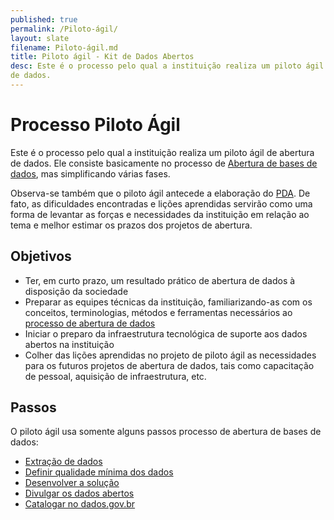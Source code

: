 ```yaml
---
published: true
permalink: /Piloto-ágil/
layout: slate
filename: Piloto-ágil.md
title: Piloto ágil - Kit de Dados Abertos
desc: Este é o processo pelo qual a instituição realiza um piloto ágil de abertura
de dados.
---
```


Processo Piloto Ágil
====

Este é o processo pelo qual a instituição realiza um piloto ágil de abertura
de dados. Ele consiste basicamente no processo de
[Abertura de bases de dados](Abertura-de-dados), 
mas simplificando várias fases.

Observa-se também que o piloto ágil antecede a elaboração do
[PDA](Glossário#pda). De fato, as dificuldades encontradas e lições
aprendidas servirão como uma forma de levantar as forças e necessidades da
instituição em relação ao tema e melhor estimar os prazos dos projetos de
abertura.

## Objetivos

* Ter, em curto prazo, um resultado prático de abertura de dados à disposição
  da sociedade
* Preparar as equipes técnicas da instituição, familiarizando-as com os
  conceitos, terminologias, métodos e ferramentas necessários ao [processo
  de abertura de dados](Abertura-de-dados)
* Iniciar o preparo da infraestrutura tecnológica de suporte aos dados abertos
  na instituição
* Colher das lições aprendidas no projeto de piloto ágil as necessidades para
  os futuros projetos de abertura de dados, tais como capacitação de pessoal,
  aquisição de infraestrutura, etc.

## Passos

O piloto ágil usa somente alguns passos processo de abertura de bases de dados:

* [Extração de dados](Abertura-de-dados#realizar-extra%C3%A7%C3%A3o)
* [Definir qualidade mínima dos dados](Abertura-de-dados#decidir-qualidade-m%C3%ADnima)
* [Desenvolver a solução](Abertura-de-dados#desenvolver-solu%C3%A7%C3%A3o)
* [Divulgar os dados abertos](Abertura-de-dados#divulgar-dados-abertos)
* [Catalogar no dados.gov.br](Abertura-de-dados#catalogar-no-dadosgovbr)

